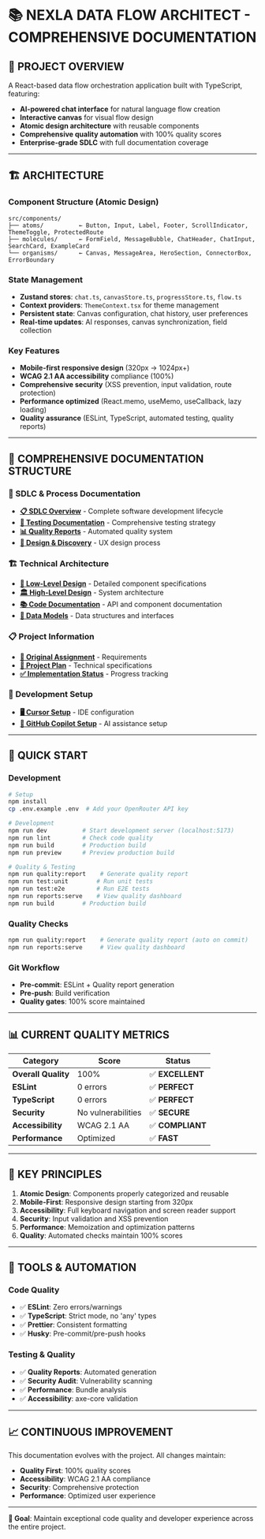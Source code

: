 # 📚 **NEXLA DATA FLOW ARCHITECT - COMPREHENSIVE DOCUMENTATION**

## **🎯 PROJECT OVERVIEW**

A React-based data flow orchestration application built with TypeScript, featuring:
- **AI-powered chat interface** for natural language flow creation
- **Interactive canvas** for visual flow design
- **Atomic design architecture** with reusable components
- **Comprehensive quality automation** with 100% quality scores
- **Enterprise-grade SDLC** with full documentation coverage

---

## **🏗️ ARCHITECTURE**

### **Component Structure (Atomic Design)**
```
src/components/
├── atoms/          ← Button, Input, Label, Footer, ScrollIndicator, ThemeToggle, ProtectedRoute
├── molecules/      ← FormField, MessageBubble, ChatHeader, ChatInput, SearchCard, ExampleCard
└── organisms/      ← Canvas, MessageArea, HeroSection, ConnectorBox, ErrorBoundary
```

### **State Management**
- **Zustand stores**: `chat.ts`, `canvasStore.ts`, `progressStore.ts`, `flow.ts`
- **Context providers**: `ThemeContext.tsx` for theme management
- **Persistent state**: Canvas configuration, chat history, user preferences
- **Real-time updates**: AI responses, canvas synchronization, field collection

### **Key Features**
- **Mobile-first responsive design** (320px → 1024px+)
- **WCAG 2.1 AA accessibility** compliance (100%)
- **Comprehensive security** (XSS prevention, input validation, route protection)
- **Performance optimized** (React.memo, useMemo, useCallback, lazy loading)
- **Quality assurance** (ESLint, TypeScript, automated testing, quality reports)

---

## **📁 COMPREHENSIVE DOCUMENTATION STRUCTURE**

### **🔄 SDLC & Process Documentation**
- **[📋 SDLC Overview](../SDLC_OVERVIEW.md)** - Complete software development lifecycle
- **[🧪 Testing Documentation](../testing/README.md)** - Comprehensive testing strategy
- **[📊 Quality Reports](../quality-report/QUALITY_REPORTS.md)** - Automated quality system
- **[🎨 Design & Discovery](../design-and-discover-plan/README.md)** - UX design process

### **🏗️ Technical Architecture**
- **[🔧 Low-Level Design](../low_level_design/README.md)** - Detailed component specifications
- **[🏛️ High-Level Design](../high_level_design/AI_AUTOCOMPLETE_SYSTEM.md)** - System architecture
- **[📚 Code Documentation](../code-docs/README.md)** - API and component documentation
- **[🔗 Data Models](../data-models/README.md)** - Data structures and interfaces

### **📋 Project Information**
- **[🎯 Original Assignment](../project-specs/Nexla%20Take-Home%20Assignment_%20Data%20Flow%20Architect.md)** - Requirements
- **[📝 Project Plan](../project-specs/Plan.md)** - Technical specifications
- **[✅ Implementation Status](../project-specs/IMPLEMENTATION_STATUS.md)** - Progress tracking

### **🔧 Development Setup**
- **[🖥️ Cursor Setup](../cursor-setup/CURSOR_SETUP.md)** - IDE configuration
- **[🤖 GitHub Copilot Setup](../toots-setup/GITHUB_COPILOT_SETUP.md)** - AI assistance setup

---

## **🚀 QUICK START**

### **Development**
```bash
# Setup
npm install
cp .env.example .env  # Add your OpenRouter API key

# Development
npm run dev          # Start development server (localhost:5173)
npm run lint         # Check code quality
npm run build        # Production build
npm run preview      # Preview production build

# Quality & Testing
npm run quality:report    # Generate quality report
npm run test:unit        # Run unit tests
npm run test:e2e         # Run E2E tests
npm run reports:serve    # View quality dashboard
npm run build        # Production build
```

### **Quality Checks**
```bash
npm run quality:report    # Generate quality report (auto on commit)
npm run reports:serve     # View quality dashboard
```

### **Git Workflow**
- **Pre-commit**: ESLint + Quality report generation
- **Pre-push**: Build verification
- **Quality gates**: 100% score maintained

---

## **📊 CURRENT QUALITY METRICS**

| Category | Score | Status |
|----------|-------|--------|
| **Overall Quality** | 100% | ✅ **EXCELLENT** |
| **ESLint** | 0 errors | ✅ **PERFECT** |
| **TypeScript** | 0 errors | ✅ **PERFECT** |
| **Security** | No vulnerabilities | ✅ **SECURE** |
| **Accessibility** | WCAG 2.1 AA | ✅ **COMPLIANT** |
| **Performance** | Optimized | ✅ **FAST** |

---

## **🎯 KEY PRINCIPLES**

1. **Atomic Design**: Components properly categorized and reusable
2. **Mobile-First**: Responsive design starting from 320px
3. **Accessibility**: Full keyboard navigation and screen reader support
4. **Security**: Input validation and XSS prevention
5. **Performance**: Memoization and optimization patterns
6. **Quality**: Automated checks maintain 100% scores

---

## **🔧 TOOLS & AUTOMATION**

### **Code Quality**
- ✅ **ESLint**: Zero errors/warnings
- ✅ **TypeScript**: Strict mode, no 'any' types
- ✅ **Prettier**: Consistent formatting
- ✅ **Husky**: Pre-commit/pre-push hooks

### **Testing & Quality**
- ✅ **Quality Reports**: Automated generation
- ✅ **Security Audit**: Vulnerability scanning
- ✅ **Performance**: Bundle analysis
- ✅ **Accessibility**: axe-core validation

---

## **📈 CONTINUOUS IMPROVEMENT**

This documentation evolves with the project. All changes maintain:
- **Quality First**: 100% quality scores
- **Accessibility**: WCAG 2.1 AA compliance  
- **Security**: Comprehensive protection
- **Performance**: Optimized user experience

---

**🎯 Goal**: Maintain exceptional code quality and developer experience across the entire project.